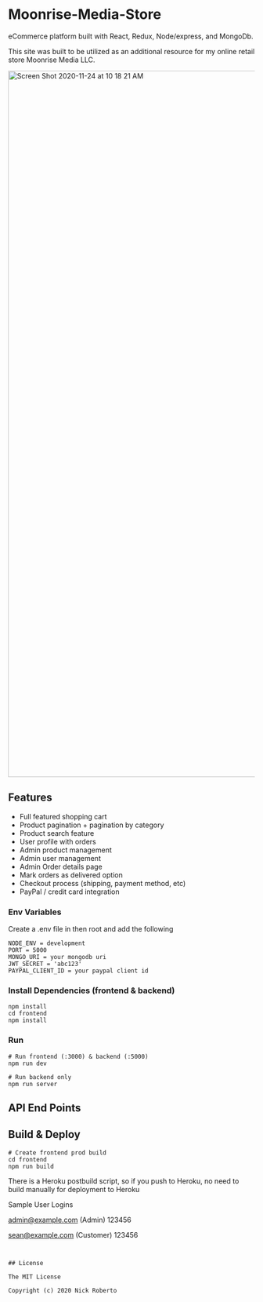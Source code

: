 # Moonrise-Media-Store
eCommerce platform built with React, Redux, Node/express, and MongoDb.

This site was built to be utilized as an additional resource for my online retail store Moonrise Media LLC.


<img width="1440" alt="Screen Shot 2020-11-24 at 10 18 21 AM" src="https://user-images.githubusercontent.com/56571134/100792938-4643e180-33d0-11eb-8d3f-478f86d36529.png">

## Features

- Full featured shopping cart
- Product pagination + pagination by category
- Product search feature
- User profile with orders
- Admin product management
- Admin user management
- Admin Order details page
- Mark orders as delivered option
- Checkout process (shipping, payment method, etc)
- PayPal / credit card integration


### Env Variables

Create a .env file in then root and add the following

```
NODE_ENV = development
PORT = 5000
MONGO_URI = your mongodb uri
JWT_SECRET = 'abc123'
PAYPAL_CLIENT_ID = your paypal client id
```

### Install Dependencies (frontend & backend)

```
npm install
cd frontend
npm install
```

### Run

```
# Run frontend (:3000) & backend (:5000)
npm run dev

# Run backend only
npm run server
```

## API End Points



## Build & Deploy

```
# Create frontend prod build
cd frontend
npm run build
```

There is a Heroku postbuild script, so if you push to Heroku, no need to build manually for deployment to Heroku

Sample User Logins

admin@example.com (Admin)
123456

sean@example.com (Customer)
123456

```


## License

The MIT License

Copyright (c) 2020 Nick Roberto


